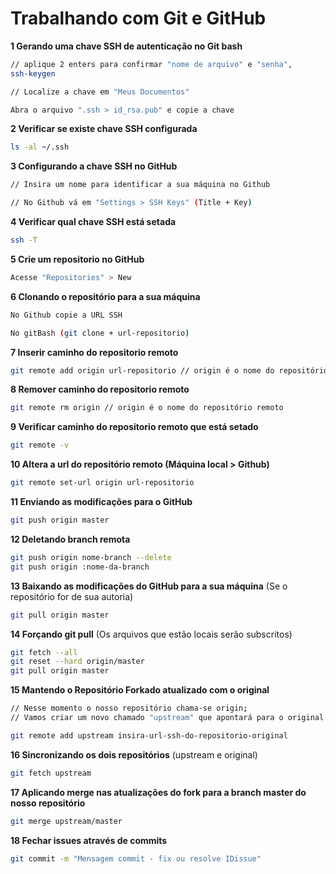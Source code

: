 # Trabalhando com Git e GitHub

**1 Gerando uma chave SSH de autenticação no Git bash**
```bash
// aplique 2 enters para confirmar "nome de arquivo" e "senha", 
ssh-keygen

// Localize a chave em "Meus Documentos"

Abra o arquivo ".ssh > id_rsa.pub" e copie a chave
```

**2 Verificar se existe chave SSH configurada**
```bash
ls -al ~/.ssh
```

**3 Configurando a chave SSH no GitHub**
```bash
// Insira um nome para identificar a sua máquina no Github

// No Github vá em "Settings > SSH Keys" (Title + Key)
```

**4 Verificar qual chave SSH está setada**
```bash
ssh -T
```

**5 Crie um repositorio no GitHub**
```bash
Acesse "Repositories" > New
```

**6 Clonando o repositório para a sua máquina**
```bash
No Github copie a URL SSH

No gitBash (git clone + url-repositorio)
```

**7 Inserir caminho do repositorio remoto**
```bash
git remote add origin url-repositorio // origin é o nome do repositório remoto
```

**8 Remover caminho do repositorio remoto**
```bash
git remote rm origin // origin é o nome do repositório remoto
```

**9 Verificar caminho do repositorio remoto que está setado**
```bash
git remote -v
```

**10 Altera a url do repositório remoto (Máquina local > Github)**
```bash
git remote set-url origin url-repositorio
```

**11 Enviando as modificações para o GitHub**
```bash
git push origin master
```

**12 Deletando branch remota**
```bash
git push origin nome-branch --delete
git push origin :nome-da-branch
```

**13 Baixando as modificações do GitHub para a sua máquina** (Se o repositório for de sua autoria)
```bash
git pull origin master
```

**14 Forçando git pull** (Os arquivos que estão locais serão subscritos)
```bash
git fetch --all
git reset --hard origin/master
git pull origin master
```

**15 Mantendo o Repositório Forkado atualizado com o original**
```bash
// Nesse momento o nosso repositório chama-se origin;
// Vamos criar um novo chamado "upstream" que apontará para o original.

git remote add upstream insira-url-ssh-do-repositorio-original
```

**16 Sincronizando os dois repositórios** (upstream e original)
```bash
git fetch upstream
```

**17 Aplicando merge nas atualizações do fork para a branch master do nosso repositório**
```bash
git merge upstream/master
```

**18 Fechar issues através de commits**
```bash
git commit -m "Mensagem commit - fix ou resolve IDissue"
```
